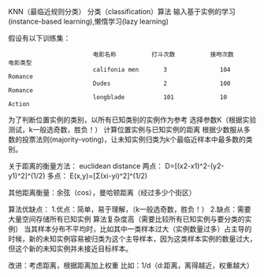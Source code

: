 KNN（最临近规则分类）
分类（classification）算法
输入基于实例的学习(instance-based learning),懒惰学习(lazy learning)

假设有以下训练集：

                            电影名称          打斗次数          接吻次数         电影类型
                            califonia men       3               104            Romance
                            Dudes               2               100            Romance
                            longblade           101             10             Action
                            
为了判断位置实例的类别，以所有已知类别的实例作为参考
选择参数K（根据实验测试，k一般选奇数，胜负！）
计算位置实例与已知实例的距离
根据少数服从多数的投票法则(majority-voting)，让未知实例归类为k个最临近样本中最多数的类别。

关于距离的衡量方法：
euclidean distance
两点：
D=[(x2-x1)^2-(y2-y1)^2]^(1/2)
多点：
E(x,y)=[Σ(xi-yi)^2]^(1/2)

其他距离衡量：余弦（cos），曼哈顿距离（经过多少个街区）

算法优缺点：
1.优点：简单，易于理解，（k一般选奇数，胜负！）
2.缺点：需要大量空间存储所有已知实例
算法复杂度高（需要比较所有已知实例与要分类的实例）
当其样本分布不平均时，比如其中一类样本过大（实例数量过多）占主导的时候，新的未知实例容易被归类为这个主导样本，因为这类样本实例的数量过大，但这个新的未知实例并未接近目标样本。

改进：考虑距离，根据距离加上权重
比如：1/d（d:距离，离得越近，权重越大）
